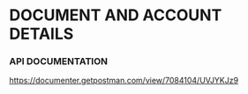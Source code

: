 # DOCUMENT AND ACCOUNT DETAILS #

### API DOCUMENTATION ###
https://documenter.getpostman.com/view/7084104/UVJYKJz9


